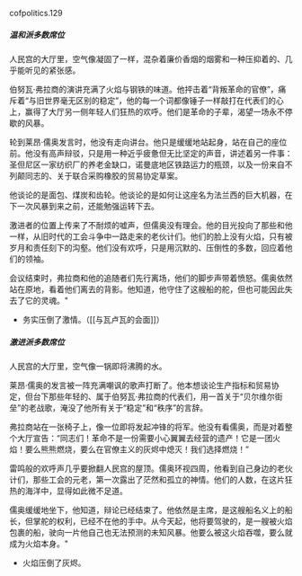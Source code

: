 cofpolitics.129

##### 温和派多数席位
人民宫的大厅里，空气像凝固了一样，混杂着廉价香烟的烟雾和一种压抑着的、几乎能听见的紧张感。

伯努瓦·弗拉商的演讲充满了火焰与钢铁的味道。他抨击着“背叛革命的官僚”，痛斥着“与旧世界毫无区别的稳定”，他的每一个词都像锤子一样敲打在代表们的心上，赢得了大厅另一侧年轻人们狂热的欢呼。他们是革命的子辈，渴望一场永不停歇的风暴。

轮到莱昂·儒奥发言时，他没有走向讲台。他只是缓缓地站起身，站在自己的座位前。他没有高声辩驳，只是用一种近乎疲惫但无比坚定的声音，讲述着另一件事：圣但尼区一家纺织厂的养老金缺口，诺曼底地区铁路运力的瓶颈，以及一份来自不列颠同志的、关于联合采购橡胶的贸易协定草案。

他谈论的是面包、煤炭和齿轮。他谈论的是如何让这座名为法兰西的巨大机器，在下一次风暴到来之前，还能勉强运转下去。

激进者的位置上传来了不耐烦的嘘声，但儒奥没有理会。他的目光投向了那些和他一样，从旧时代的工会斗争中一路走来的老伙计们。他们的脸上没有火焰，只有被岁月和责任刻下的沟壑。他们没有欢呼，只是用沉默的、压倒性的多数，回应着他们的领袖。

会议结束时，弗拉商和他的追随者们先行离场，他们的脚步声带着愤怒。儒奥依然站在原地，看着他们离去的背影。他知道，他守住了这艘船的舵，但也可能因此失去了它的灵魂。"

* 务实压倒了激情。（[[与瓦卢瓦的会面]]）

##### 激进派多数席位
人民宫的大厅里，空气像一锅即将沸腾的水。

莱昂·儒奥的发言被一阵充满嘲讽的歌声打断了。他本想谈论生产指标和贸易协定，但台下那些年轻的、属于伯努瓦·弗拉商的代表们，用一首关于“贝尔维尔街垒”的老战歌，淹没了他所有关于“稳定”和“秩序”的言辞。

弗拉商站在一张椅子上，像一位即将发起冲锋的将军。他没有看儒奥，而是对着整个大厅宣告：“同志们！革命不是一份需要小心翼翼去经营的遗产！它是一团火焰！要么熊熊燃烧，要么在官僚主义的灰烬中熄灭！我们选择燃烧！”

雷鸣般的欢呼声几乎要掀翻人民宫的屋顶。儒奥环视四周，他看到自己身边的老伙计们，那些工会的元老，第一次露出了茫然和孤立的神情。他们的人数，在这片狂热的海洋中，显得如此微不足道。

儒奥缓缓地坐下，他知道，辩论已经结束了。他依然是主席，是这艘船名义上的船长，但掌舵的权利，已经不在他的手中。从今天起，他将要驾驶的，是一艘被火焰包裹的船，驶向一片他自己也无法预测的未知风暴。他要么被这火焰吞噬，要么就成为火焰本身。"

* 火焰压倒了灰烬。